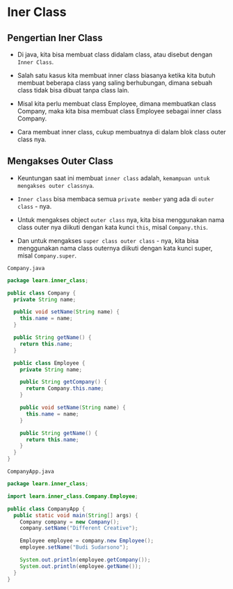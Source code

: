 # Iner Class

## Pengertian Iner Class

- Di java, kita bisa membuat class didalam class, atau disebut dengan `Inner Class`.

- Salah satu kasus kita membuat inner class biasanya ketika kita butuh membuat beberapa class yang saling berhubungan, dimana sebuah class tidak bisa dibuat tanpa class lain.

- Misal kita perlu membuat class Employee, dimana membuatkan class Company, maka kita bisa membuat class Employee sebagai inner class Company.

- Cara membuat inner class, cukup membuatnya di dalam blok class outer class nya.



## Mengakses Outer Class

- Keuntungan saat ini membuat `inner class` adalah, `kemampuan untuk mengakses outer classnya`.

- `Inner class` bisa membaca semua `private member` yang ada di `outer class` - nya.

- Untuk mengakses object `outer class` nya, kita bisa menggunakan nama class outer nya diikuti dengan kata kunci `this`, misal `Company.this`.

- Dan untuk mengakses `super class outer class` - nya, kita bisa menggunakan nama class outernya diikuti dengan kata kunci super, misal `Company.super`.

`Company.java`

```java
package learn.inner_class;

public class Company {
  private String name;

  public void setName(String name) {
    this.name = name;
  }

  public String getName() {
    return this.name;
  }

  public class Employee {
    private String name;

    public String getCompany() {
      return Company.this.name;
    }

    public void setName(String name) {
      this.name = name;
    }

    public String getName() {
      return this.name;
    }
  }
}
```

`CompanyApp.java`

```java
package learn.inner_class;

import learn.inner_class.Company.Employee;

public class CompanyApp {
  public static void main(String[] args) {
    Company company = new Company();
    company.setName("Different Creative");

    Employee employee = company.new Employee();
    employee.setName("Budi Sudarsono");

    System.out.println(employee.getCompany());
    System.out.println(employee.getName());
  }
}
```




